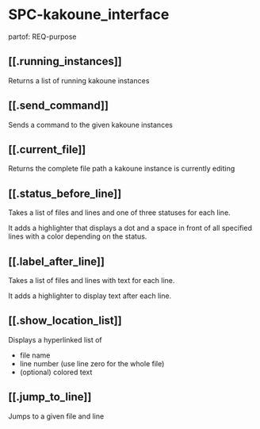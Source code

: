 # SPC-kakoune_interface
partof: REQ-purpose
###

## [[.running_instances]]

Returns a list of running kakoune instances

## [[.send_command]]

Sends a command to the given kakoune instances

## [[.current_file]]

Returns the complete file path a kakoune instance is currently editing

## [[.status_before_line]]

Takes a list of files and lines and one of three statuses for each line.

It adds a highlighter that displays a dot and a space in front of all specified lines
with a color depending on the status.

## [[.label_after_line]]

Takes a list of files and lines with text for each line.

It adds a highlighter to display text after each line.

## [[.show_location_list]]

Displays a hyperlinked list of
* file name
* line number (use line zero for the whole file)
* (optional) colored text

## [[.jump_to_line]]

Jumps to a given file and line
